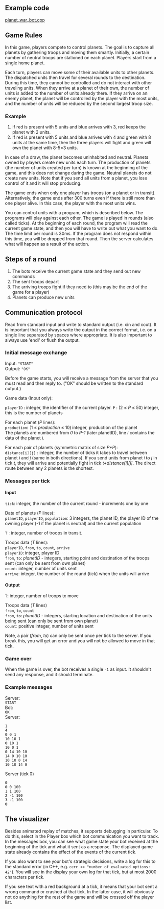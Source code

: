 ## Example code

[planet_war_bot.cpp](/public/games/planet-war/planet_war_bot.cpp)

## Game Rules

In this game, players compete to control planets.
The goal is to capture all planets by gathering troops and moving them smartly.
Initially, a certain number of neutral troops are stationed on each planet.
Players start from a single home planet.

Each turn, players can move some of their available units to other planets.
The dispatched units then travel for several rounds to the destination.
During this time, they cannot be controlled and do not interact with other traveling units.
When they arrive at a planet of their own, the number of units is added to the number of units already there.
If they arrive on an enemy planet, the planet will be controlled by the player with the most units, and the number of units will be reduced by the second largest troop size.

### Example

1. If red is present with 5 units and blue arrives with 3, red keeps the planet with 2 units.
2. If red is present with 5 units and blue arrives with 4 and green with 8 units at the same time, then the three players will fight and green will own the planet with 8-5=3 units.

In case of a draw, the planet becomes uninhabited and neutral.
Planets owned by players create new units each turn.
The production of planets (the number of units created per turn) is known at the beginning of the game,
and this does not change during the game.
Neutral planets do not create new units.
Note that if you send all units from a planet, you lose control of it and it will stop producing.

The game ends when only one player has troops (on a planet or in transit).
Alternatively, the game ends after 300 turns even if there is still more than one player alive.
In this case, the player with the most units wins.

You can control units with a program, which is described below.
The programs will play against each other.
The game is played in rounds (also called ticks).
At the beginning of each round, the program will read the current game state, and then you will have to write out what you want to do.
The time limit per round is 30ms. If the program does not respond within this time, you will be dropped from that round.
Then the server calculates what will happen as a result of the action.

## Steps of a round

1. The bots receive the current game state and they send out new commands
2. The sent troops depart
3. The arriving troops fight if they need to (this may be the end of the game for a player)
4. Planets can produce new units

## Communication protocol

Read from standard input and write to standard output (i.e. cin and cout).
It is important that you always write the output in the correct format, i.e. on a single line separated by spaces where appropriate.
It is also important to always use 'endl' or flush the output.

### Initial message exchange

Input: `"START"`\
Output: `"OK"`

Before the game starts, you will receive a message from the server that you must read and then reply to.
("OK" should be written to the standard output.)

Game data (Input only):

`playerID` : integer, the identifier of the current player\.
`P` : (2 ≤ _P_ ≤ 50) integer, this is the number of planets

For each planet (_P_ lines):\
`production`: (1 ≤ _production_ ≤ 10) integer, production of the planet\
The planets are numbered from _0_ to _P-1_ (later planetID), line _i_ contains the data of the planet _i_.

For each pair of planets (symmetric matrix of size _P\*P_):\
`distance[i][j]` : integer, the number of ticks it takes to travel between planet _i_ and _j_ (same in both directions).
If you send units from planet _i_ to _j_ in tick _t_, they will arrive and potentially fight in tick _t+distance[i][j]_.
The direct route between any 2 planets is the shortest.

### Messages per tick

#### Input

`tick`: integer, the number of the current round - increments one by one

Data of planets (_P_ lines):\
`planetID`, `playerID`, `population`: 3 integers, the planet ID, the player ID of the owning player (_-1_ if the planet is neutral) and the current population

`T` : integer, number of troops in transit.

Troops data (_T_ lines):\
`playerID`, `from`, `to`, `count`, `arrive`\
`playerID`: integer, player ID\
`from`, `to`: _planetID_ - integers, starting point and destination of the troops sent (can only be sent from own planet)\
`count`: integer, number of units sent\
`arrive`: integer, the number of the round (tick) when the units will arrive

#### Output

`T`: integer, number of troops to move

Troops data (_T_ lines)\
`from`, `to`, `count`\
`from`, `to`: _planetID_ - integers, starting location and destination of the units being sent (can only be sent from own planet)\
`count`: positive integer, number of units sent

Note, a pair (_from_, _to_) can only be sent once per tick to the server.
If you break this, you will get an error and you will not be allowed to move in that tick.

### Game over

When the game is over, the bot receives a single `-1` as input.
It shouldn't send any response, and it should terminate.

### Example messages

Server:\
`START`\
Bot:\
`OK`\
Server:

```
1
4
0 0 1
10 10 1
0 10 1
10 0 1
0 14 10 10
14 0 10 10
10 10 0 14
10 10 14 0
```

Server (tick 0)

```
0
0 0 100
1 1 100
2 -1 100
3 -1 100
0
```

## The visualizer

Besides animated replay of matches, it supports debugging in particular.
To do this, select in the Player box which bot communication you want to track.
In the messages box, you can see what game state your bot received at the beginning of the tick and what it sent as a response.
The displayed game state already contains the effect of the events of the current tick.

If you also want to see your bot's strategic decisions, write a log for this to the standard error (in C++, e.g. `cerr << "number of evaluated options: 42"`).
You will see in the display your own log for that tick, but at most 2000 characters per tick.

If you see text with a red background at a tick, it means that your bot sent a wrong command or crashed at that tick.
In the latter case, it will obviously not do anything for the rest of the game and will be crossed off the player list.
